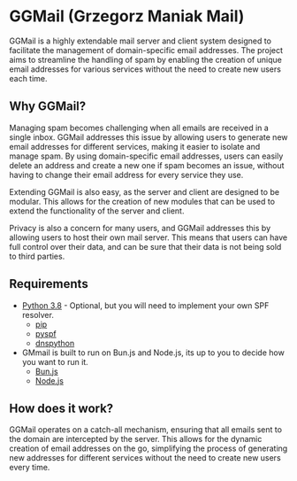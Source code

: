 # GGMail (Grzegorz Maniak Mail)

GGMail is a highly extendable mail server and client system designed to facilitate the management of domain-specific email addresses. The project aims to streamline the handling of spam by enabling the creation of unique email addresses for various services without the need to create new users each time.

## Why GGMail?

Managing spam becomes challenging when all emails are received in a single inbox. GGMail addresses this issue by allowing users to generate new email addresses for different services, making it easier to isolate and manage spam. By using domain-specific email addresses, users can easily delete an address and create a new one if spam becomes an issue, without having to change their email address for every service they use.

Extending GGMail is also easy, as the server and client are designed to be modular. This allows for the creation of new modules that can be used to extend the functionality of the server and client.

Privacy is also a concern for many users, and GGMail addresses this by allowing users to host their own mail server. This means that users can have full control over their data, and can be sure that their data is not being sold to third parties.

## Requirements

- [Python 3.8](https://www.python.org/downloads/release/python-380/) - Optional, but you will need to implement your own SPF resolver.
    - [pip](https://pip.pypa.io/en/stable/installing/) 
    - [pyspf](https://pypi.org/project/pyspf/) 
    - [dnspython](https://pypi.org/project/dnspython/)
- GMmail is built to run on Bun.js and Node.js, its up to you to decide how you want to run it. 
    - [Bun.js](https://bun.js.org/)
    - [Node.js](https://nodejs.org/en/)

## How does it work?

GGMail operates on a catch-all mechanism, ensuring that all emails sent to the domain are intercepted by the server. This allows for the dynamic creation of email addresses on the go, simplifying the process of generating new addresses for different services without the need to create new users every time.
